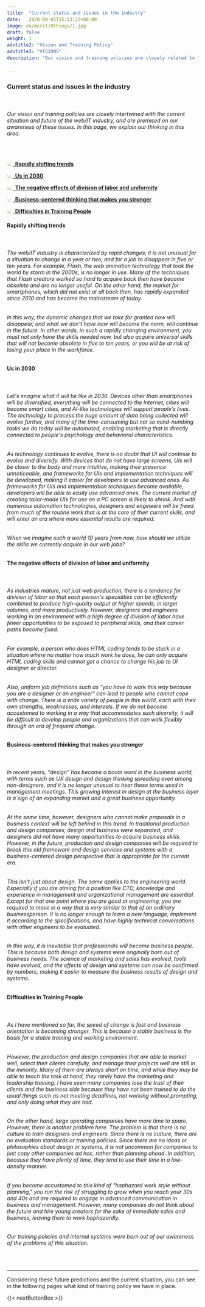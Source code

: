 ```yaml
---
title:  "Current status and issues in the industry"
date:   2020-08-05T15:53:27+06:00
image: en/merit/8things/1.jpg
draft: false
weight: 1
advtitle2: "Vision and Training Policy"
advtitle3: "VISIONS"
description: "Our vision and training policies are closely related to the current state and future of the industry, and are premised on our awareness of these issues. In this section, we explain our approach to the current state of the industry and its issues."

---
```


### **Current status and issues in the industry**
&nbsp;
###### Our vision and training policies are closely intertwined with the current situation and future of the web/IT industry, and are premised on our awareness of these issues. In this page, we explain our thinking in this area.
&nbsp;

![Image Not Available](../../ico_arw_page_anchor.webp) [**&nbsp; Rapidly shifting trends**](#rapidly-shifting-trends)

![Image Not Available](../../ico_arw_page_anchor.webp) [**&nbsp; Us in 2030**](#us-in-2030)

![Image Not Available](../../ico_arw_page_anchor.webp) [**&nbsp; The negative effects of division of labor and uniformity**](#the-negative-effects-of-division-of-labor-and-uniformity)

![Image Not Available](../../ico_arw_page_anchor.webp) [**&nbsp; Business-centered thinking that makes you stronger**](#business-centered-thinking-that-makes-you-stronger)

![Image Not Available](../../ico_arw_page_anchor.webp) [**&nbsp; Difficulties in Training People**](#difficulties-in-training-people)

#### **Rapidly shifting trends**
&nbsp;
###### The web/IT industry is characterized by rapid changes; it is not unusual for a situation to change in a year or two, and for a job to disappear in five or ten years. For example, Flash, the web animation technology that took the world by storm in the 2000s, is no longer in use. Many of the techniques that Flash creators worked so hard to acquire back then have become obsolete and are no longer useful. On the other hand, the market for smartphones, which did not exist at all back then, has rapidly expanded since 2010 and has become the mainstream of today.
###### In this way, the dynamic changes that we take for granted now will disappear, and what we don't have now will become the norm, will continue in the future. In other words, in such a rapidly changing environment, you must not only hone the skills needed now, but also acquire universal skills that will not become obsolete in five to ten years, or you will be at risk of losing your place in the workforce.

#### **Us in 2030**
&nbsp;
###### Let's imagine what it will be like in 2030. Devices other than smartphones will be diversified, everything will be connected to the Internet, cities will become smart cities, and AI-like technologies will support people's lives. The technology to process the huge amount of data being collected will evolve further, and many of the time-consuming but not so mind-numbing tasks we do today will be automated, enabling marketing that is directly connected to people's psychology and behavioral characteristics.
###### As technology continues to evolve, there is no doubt that UI will continue to evolve and diversify. With devices that do not have large screens, UIs will be closer to the body and more intuitive, making their presence unnoticeable, and frameworks for UIs and implementation techniques will be developed, making it easier for developers to use advanced ones. As frameworks for UIs and implementation techniques become available, developers will be able to easily use advanced ones. The current market of creating tailor-made UIs for use on a PC screen is likely to shrink. And with numerous automation technologies, designers and engineers will be freed from much of the routine work that is at the core of their current skills, and will enter an era where more essential results are required.
###### When we imagine such a world 10 years from now, how should we utilize the skills we currently acquire in our web jobs?

#### **The negative effects of division of labor and uniformity**
&nbsp;
###### As industries mature, not just web production, there is a tendency for division of labor so that each person's specialties can be efficiently combined to produce high-quality output at higher speeds, in larger volumes, and more productively. However, designers and engineers working in an environment with a high degree of division of labor have fewer opportunities to be exposed to peripheral skills, and their career paths become fixed.
###### For example, a person who does HTML coding tends to be stuck in a situation where no matter how much work he does, he can only acquire HTML coding skills and cannot get a chance to change his job to UI designer or director.
###### Also, uniform job definitions such as "you have to work this way because you are a designer or an engineer" can lead to people who cannot cope with change. There is a wide variety of people in this world, each with their own strengths, weaknesses, and interests. If we do not become accustomed to working in a way that accommodates such diversity, it will be difficult to develop people and organizations that can walk flexibly through an era of frequent change.

#### **Business-centered thinking that makes you stronger**
&nbsp;
###### In recent years, "design" has become a boom word in the business world, with terms such as UX design and design thinking spreading even among non-designers, and it is no longer unusual to hear these terms used in management meetings. This growing interest in design at the business layer is a sign of an expanding market and a great business opportunity.
###### At the same time, however, designers who cannot make proposals in a business context will be left behind in this trend. In traditional production and design companies, design and business were separated, and designers did not have many opportunities to acquire business skills. However, in the future, production and design companies will be required to break this old framework and design services and systems with a business-centered design perspective that is appropriate for the current era.
###### This isn't just about design. The same applies to the engineering world. Especially if you are aiming for a position like CTO, knowledge and experience in management and organizational management are essential. Except for that one point where you are good at engineering, you are required to move in a way that is very similar to that of an ordinary businessperson. It is no longer enough to learn a new language, implement it according to the specifications, and have highly technical conversations with other engineers to be evaluated.
###### In this way, it is inevitable that professionals will become business people. This is because both design and systems were originally born out of business needs. The science of marketing and sales has evolved, tools have evolved, and the effects of design and systems can now be confirmed by numbers, making it easier to measure the business results of design and systems.

#### **Difficulties in Training People**
&nbsp;
###### As I have mentioned so far, the speed of change is fast and business orientation is becoming stronger. This is because a stable business is the basis for a stable training and working environment.
###### However, the production and design companies that are able to market well, select their clients carefully, and manage their projects well are still in the minority. Many of them are always short on time, and while they may be able to teach the task at hand, they rarely have the marketing and leadership training. I have seen many companies lose the trust of their clients and the business side because they have not been trained to do the usual things such as not meeting deadlines, not working without prompting, and only doing what they are told.
###### On the other hand, large operating companies have more time to spare. However, there is another problem here. The problem is that there is no culture to train designers and engineers. Since there is no culture, there are no evaluation standards or training policies. Since there are no ideas or philosophies about design or systems, it is not uncommon for companies to just copy other companies ad hoc, rather than planning ahead. In addition, because they have plenty of time, they tend to use their time in a low-density manner.
###### If you become accustomed to this kind of "haphazard work style without planning," you run the risk of struggling to grow when you reach your 30s and 40s and are required to engage in advanced communication in business and management. However, many companies do not think about the future and hire young creators for the sake of immediate sales and business, leaving them to work haphazardly.

###### Our training policies and internal systems were born out of our awareness of the problems of this situation.
&nbsp;

---
Considering these future predictions and the current situation, you can see in the following pages what kind of training policy we have in place.

{{< nextButtonBox >}}
